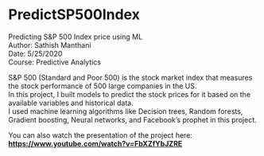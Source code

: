 # PredictSP500Index
 Predicting S&P 500 Index price using ML  
Author: Sathish Manthani  
Date: 5/25/2020  
Course: Predictive Analytics  

S&P 500 (Standard and Poor 500) is the stock market index that measures the stock performance of 500 large companies in the US.   
In this project, I built models to predict the stock prices for it based on the available variables and historical data.  
I used machine learning algorithms like Decision trees, Random forests, Gradient boosting, Neural networks, and Facebook’s prophet in this project.  

You can also watch the presentation of the project here:  
**https://www.youtube.com/watch?v=FbXZfYbJZRE**

